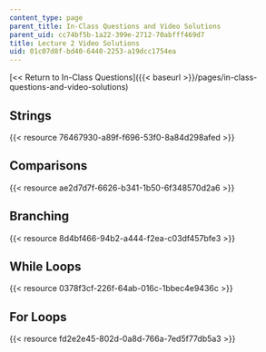 ```yaml
---
content_type: page
parent_title: In-Class Questions and Video Solutions
parent_uid: cc74bf5b-1a22-399e-2712-70abfff469d7
title: Lecture 2 Video Solutions
uid: 01c07d8f-bd40-6440-2253-a19dcc1754ea
---
```


[<< Return to In-Class Questions]({{< baseurl >}}/pages/in-class-questions-and-video-solutions)

Strings
-------

{{< resource 76467930-a89f-f696-53f0-8a84d298afed >}}

Comparisons
-----------

{{< resource ae2d7d7f-6626-b341-1b50-6f348570d2a6 >}}

Branching
---------

{{< resource 8d4bf466-94b2-a444-f2ea-c03df457bfe3 >}}

While Loops
-----------

{{< resource 0378f3cf-226f-64ab-016c-1bbec4e9436c >}}

For Loops
---------

{{< resource fd2e2e45-802d-0a8d-766a-7ed5f77db5a3 >}}